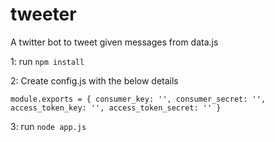 # tweeter
A twitter bot to tweet given messages from data.js

1: run `npm install`

2: Create config.js with the below details

`module.exports = {
  consumer_key: '',
  consumer_secret: '',
  access_token_key: '',
  access_token_secret: ''
}
`

3: run `node app.js`